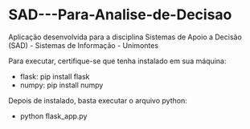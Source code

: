 # SAD---Para-Analise-de-Decisao


Aplicação desenvolvida para a disciplina Sistemas de Apoio a Decisão (SAD) - Sistemas de Informação - Unimontes

Para executar, certifique-se que tenha instalado em sua máquina:
- flask: pip install flask
- numpy: pip install numpy

Depois de instalado, basta executar o arquivo python:
- python flask_app.py
